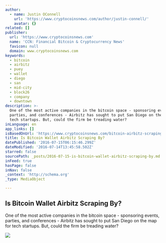 ```yaml
---
author:
  - name: Justin OConnell
    url: 'https://www.cryptocoinsnews.com/author/justin-connell/'
    avatar: {}
related: []
publisher:
  url: 'https://www.cryptocoinsnews.com'
  name: 'CCN: Financial Bitcoin & Cryptocurrency News'
  favicon: null
  domain: www.cryptocoinsnews.com
keywords:
  - bitcoin
  - airbitz
  - puey
  - wallet
  - diego
  - san
  - mid-city
  - block26
  - company
  - downtown
description: >-
  One of the most active companies in the bitcoin space - sponsoring events,
  parties, and conferences - Airbitz has sought to put San Diego on the map for
  tech startups. But, could the firm be treading water?
inLanguage: en
app_links: []
isBasedOnUrl: 'https://www.cryptocoinsnews.com/bitcoin-airbitz-scraping-by/'
title: Is Bitcoin Wallet Airbitz Scraping By?
datePublished: '2016-07-15T06:15:46.299Z'
dateModified: '2016-07-14T13:45:58.502Z'
starred: false
sourcePath: _posts/2016-07-15-is-bitcoin-wallet-airbitz-scraping-by.md
inFeed: true
hasPage: false
inNav: false
_context: 'http://schema.org'
_type: MediaObject

---
```

<article style=""><h1>Is Bitcoin Wallet Airbitz Scraping By?</h1><p>One of the most active companies in the bitcoin space - sponsoring events, parties, and conferences - Airbitz has sought to put San Diego on the map for tech startups. But, could the firm be treading water?</p><img src="https://www.cryptocoinsnews.com/wp-content/uploads/2016/07/San-Diego-palm.jpg" /></article>